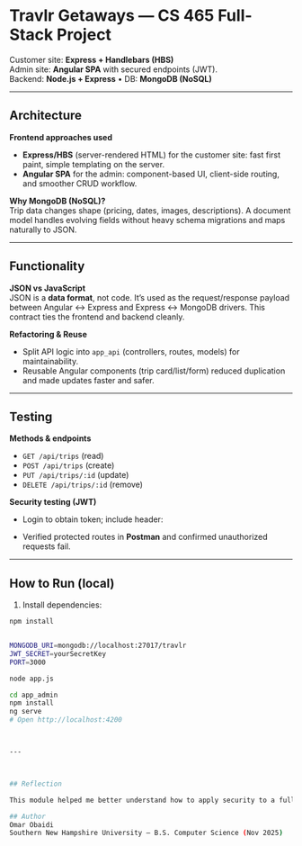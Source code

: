 # Travlr Getaways — CS 465 Full-Stack Project

Customer site: **Express + Handlebars (HBS)**  
Admin site: **Angular SPA** with secured endpoints (JWT).  
Backend: **Node.js + Express** • DB: **MongoDB (NoSQL)**

---

## Architecture
**Frontend approaches used**
- **Express/HBS** (server-rendered HTML) for the customer site: fast first paint, simple templating on the server.
- **Angular SPA** for the admin: component-based UI, client-side routing, and smoother CRUD workflow.

**Why MongoDB (NoSQL)?**  
Trip data changes shape (pricing, dates, images, descriptions). A document model handles evolving fields without heavy schema migrations and maps naturally to JSON.

---

## Functionality
**JSON vs JavaScript**  
JSON is a **data format**, not code. It’s used as the request/response payload between Angular ↔ Express and Express ↔ MongoDB drivers. This contract ties the frontend and backend cleanly.

**Refactoring & Reuse**  
- Split API logic into `app_api` (controllers, routes, models) for maintainability.  
- Reusable Angular components (trip card/list/form) reduced duplication and made updates faster and safer.

---

## Testing
**Methods & endpoints**  
- `GET /api/trips` (read)  
- `POST /api/trips` (create)  
- `PUT /api/trips/:id` (update)  
- `DELETE /api/trips/:id` (remove)

**Security testing (JWT)**  
- Login to obtain token; include header:


- Verified protected routes in **Postman** and confirmed unauthorized requests fail.

---

## How to Run (local)

1. Install dependencies:
 ```bash
 npm install


MONGODB_URI=mongodb://localhost:27017/travlr
JWT_SECRET=yourSecretKey
PORT=3000

node app.js

cd app_admin
npm install
ng serve
# Open http://localhost:4200



---



## Reflection

This module helped me better understand how to apply security to a full-stack application by implementing JSON Web Token (JWT) authentication. I learned how to secure API endpoints, test token-based login with Postman, and refactor both the front-end and back-end to include authentication. While setting this up, I ran into issues with invalid username/password, which reminded me how important clear environment configuration and proper testing are for security features. Overall, I gained valuable experience in applying authentication and testing methods in a real project.

## Author
Omar Obaidi  
Southern New Hampshire University — B.S. Computer Science (Nov 2025)
